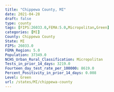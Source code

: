 ```yaml
---
title: "Chippewa County, MI"
date: 2021-04-28
draft: false
type: county
tags: [FIPS:26033.0,FEMA:5.0,Micropolitan,Green]
categories: [MI]
County: Chippewa County
State: MI
FIPS: 26033.0
FEMA_Region: 5.0
Population: 37349.0
NCHS_Urban_Rural_Classification: Micropolitan
Tests_in_prior_14_days: 3219.0
Fourteen_day_test_rate_per_100000: 8619.0
Percent_Positivity_in_prior_14_days: 0.008
Level: Green
url: /states/MI/chippewa-county
---
```




